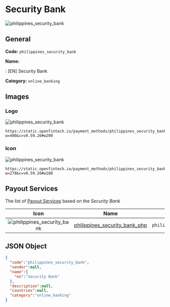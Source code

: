 
# Security Bank 
![philippines_security_bank](https://static.openfintech.io/payment_methods/philippines_security_bank/logo.svg?w=400&c=v0.59.26#w200)  

## General 
**Code:** `philippines_security_bank` 
 
**Name:** 
 
:	[EN] Security Bank 
 
**Category:** `online_banking` 
 

## Images 

### Logo 
![philippines_security_bank](https://static.openfintech.io/payment_methods/philippines_security_bank/logo.svg?w=400&c=v0.59.26#w200)  

```
https://static.openfintech.io/payment_methods/philippines_security_bank/logo.svg?w=400&c=v0.59.26#w200
```  

### Icon 
![philippines_security_bank](https://static.openfintech.io/payment_methods/philippines_security_bank/icon.svg?w=278&c=v0.59.26#w100)  

```
https://static.openfintech.io/payment_methods/philippines_security_bank/icon.svg?w=278&c=v0.59.26#w100
```  

## Payout Services 
 
The list of [Payout Services](/payout-services/) based on the _Security Bank_ 

|Icon|Name|Code| 
|:---:|:---:|:---:| 
|![philippines_security_bank](https://static.openfintech.io/payout_methods/philippines_security_bank/icon.svg?w=278&c=v0.59.26#w40) |[philippines_security_bank_php](/payout-services/philippines_security_bank_php/)|`philippines_security_bank_php`| 
 

## JSON Object 

```json
{
  "code":"philippines_security_bank",
  "vendor":null,
  "name":{
    "en":"Security Bank"
  },
  "description":null,
  "countries":null,
  "category":"online_banking"
}
```  
